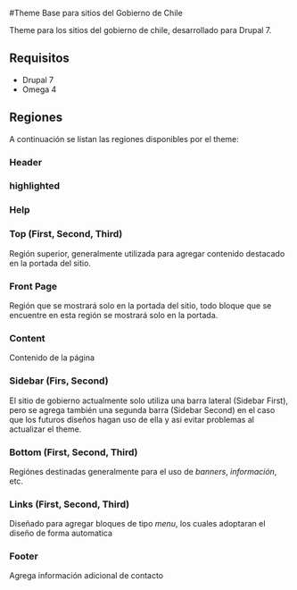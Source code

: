 #Theme Base para sitios del Gobierno de Chile

Theme para los sitios del gobierno de chile, desarrollado para Drupal 7. 

## Requisitos
- Drupal 7
- Omega 4

## Regiones

A continuación se listan las regiones disponibles por el theme:

### Header

### highlighted

### Help

### Top (First, Second, Third)

Región superior, generalmente utilizada para agregar contenido destacado en la portada del sitio.

### Front Page

Región que se mostrará solo en la portada del sitio, todo bloque que se encuentre en esta región se mostrará solo en la portada.

### Content

Contenido de la página

### Sidebar (Firs, Second)

El sitio de gobierno actualmente solo utiliza una barra lateral (Sidebar First), pero se agrega también una segunda barra (Sidebar Second) en el caso que los futuros diseños hagan uso de ella y asi evitar problemas al actualizar el theme. 

### Bottom (First, Second, Third)

Regiónes destinadas generalmente para el uso de _banners_, _información_, etc.

### Links (First, Second, Third)

Diseñado para agregar bloques de tipo _menu_, los cuales adoptaran el diseño de forma automatica

### Footer

Agrega información adicional de contacto


